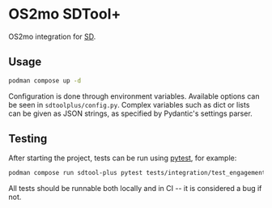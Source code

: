 # OS2mo SDTool+

OS2mo integration for [SD](https://sd.dk).

## Usage

```sh
podman compose up -d
```

Configuration is done through environment variables. Available options can be
seen in `sdtoolplus/config.py`. Complex variables such as dict or lists can be
given as JSON strings, as specified by Pydantic's settings parser.

## Testing

After starting the project, tests can be run using
[pytest](https://pytest.org), for example:

```sh
podman compose run sdtool-plus pytest tests/integration/test_engagement_timeline.py
```

All tests should be runnable both locally and in CI -- it is considered a bug
if not.
